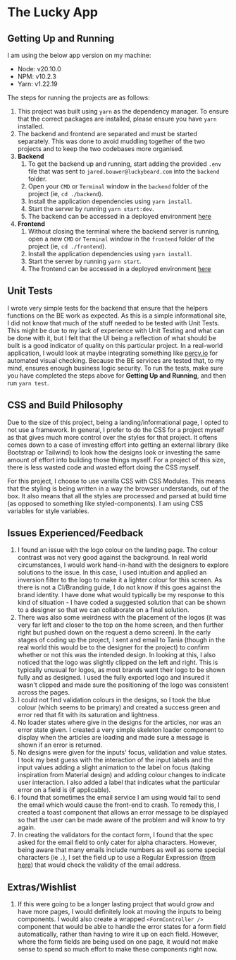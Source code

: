 # The Lucky App

## Getting Up and Running
I am using the below app version on my machine:
-  Node: v20.10.0
-  NPM: v10.2.3
-  Yarn: v1.22.19

The steps for running the projects are as follows:
1. This project was built using `yarn` as the dependency manager. To ensure that the correct packages are installed, please ensure you have `yarn` installed.
2. The backend and frontend are separated and must be started separately. This was done to avoid muddling together of the two projects and to keep the two codebases more organised.
3. **Backend**
   1. To get the backend up and running, start adding the provided `.env` file that was sent to `jared.bouwer@luckybeard.com` into the `backend` folder.
   2. Open your `CMD` or `Terminal` window in the `backend` folder of the project (ie, `cd ./backend`).
   3. Install the application dependencies using `yarn install`.
   4. Start the server by running `yarn start:dev`.
   5. The backend can be accessed in a deployed environment [here](https://light-capris-lion.cyclic.app/)
4. **Frontend**
   1. Without closing the terminal where the backend server is running, open a new `CMD` or `Terminal` window in the `frontend` folder of the project (ie, `cd ./frontend`).
   2. Install the application dependencies using `yarn install`.
   3. Start the server by running `yarn start`.
   4. The frontend can be accessed in a deployed environment [here](https://lucky-beard-assessment-bay.vercel.app/)

## Unit Tests
I wrote very simple tests for the backend that ensure that the helpers functions on the BE work as expected. As this is a simple informational site, I did not know that much of the stuff needed to be tested with Unit Tests. This might be due to my lack of experience with Unit Testing and what can be done with it, but I felt that the UI being a reflection of what should be built is a good indicator of quality on this particular project. In a real-world application, I would look at maybe integrating something like [percy.io](https://percy.io/) for automated visual checking. Because the BE services are tested that, to my mind, ensures enough business logic security. To run the tests, make sure you have completed the steps above for **Getting Up and Running**, and then run `yarn test`.

## CSS and Build Philosophy
Due to the size of this project, being a landing/informational page, I opted to not use a framework. In general, I prefer to do the CSS for a project myself as that gives much more control over the styles for that project. It oftens comes down to a case of investing effort into getting an external library (like Bootstrap or Tailwind) to look how the designs look or investing the same amount of effort into building those things myself. For a project of this size, there is less wasted code and wasted effort doing the CSS myself.

For this project, I choose to use vanilla CSS with CSS Modules. This means that the styling is being written in a way the browser understands, out of the box. It also means that all the styles are processed and parsed at build time (as opposed to something like styled-components). I am using CSS variables for style variables.

## Issues Experienced/Feedback
1. I found an issue with the logo colour on the landing page. The colour contrast was not very good against the background. In real world circumstances, I would work hand-in-hand with the designers to explore solutions to the issue. In this case, I used intuition and applied an inversion filter to the logo to make it a lighter colour for this screen. As there is not a CI/Branding guide, I do not know if this goes against the brand identity. I have done what would typically be my response to this kind of situation - I have coded a suggested solution that can be shown to a designer so that we can collaborate on a final solution.
2. There was also some weirdness with the placement of the logos (it was very far left and closer to the top on the home screen, and then further right but pushed down on the request a demo screen). In the early stages of coding up the project, I sent and email to Tania (though in the real world this would be to the designer for the project) to confirm whether or not this was the intended design. In looking at this, I also noticed that the logo was slightly clipped on the left and right. This is typically unusual for logos, as most brands want their logo to be shown fully and as designed. I used the fully exported logo and insured it wasn't clipped and made sure the positioning of the logo was consistent across the pages.
3. I could not find validation colours in the designs, so I took the blue colour (which seems to be primary) and created a success green and error red that fit with its saturation and lightness.
4. No loader states where give in the designs for the articles, nor was an error state given. I created a very simple skeleton loader component to display when the articles are loading and made sure a message is shown if an error is returned. 
5. No designs were given for the inputs' focus, validation and value states. I took my best guess with the interaction of the input labels and the input values adding a slight animation to the label on focus (taking inspiration from Material design) and adding colour changes to indicate user interaction. I also added a label that indicates what the particular error on a field is (if applicable).
6. I found that sometimes the email service I am using would fail to send the email which would cause the front-end to crash. To remedy this, I created a toast component that allows an error message to be displayed so that the user can be made aware of the problem and will know to try again.
7. In creating the validators for the contact form, I found that the spec asked for the email field to only cater for alpha characters. However, being aware that many emails include numbers as well as some special characters (ie `.`), I set the field up to use a Regular Expression ([from here](https://regexpattern.com/email-address/)) that would check the validity of the email address.

## Extras/Wishlist
1. If this were going to be a longer lasting project that would grow and have more pages, I would definitely look at moving the inputs to being components. I would also create a wrapped `<FormController />` component that would be able to handle the error states for a form field automatically, rather than having to wire it up on each field. However, where the form fields are being used on one page, it would not make sense to spend so much effort to make these components right now.
